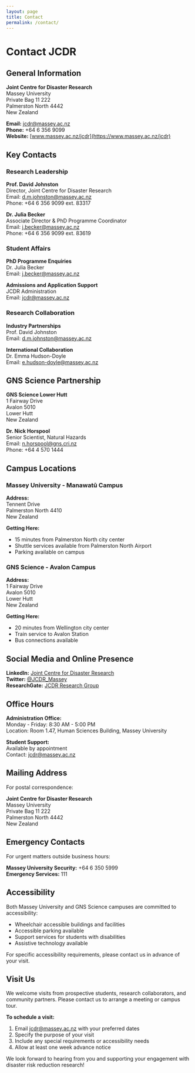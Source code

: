 ```yaml
---
layout: page
title: Contact
permalink: /contact/
---
```


# Contact JCDR

## General Information

**Joint Centre for Disaster Research**  
Massey University  
Private Bag 11 222  
Palmerston North 4442  
New Zealand

**Email:** jcdr@massey.ac.nz  
**Phone:** +64 6 356 9099  
**Website:** [www.massey.ac.nz/jcdr](https://www.massey.ac.nz/jcdr)

## Key Contacts

### Research Leadership

**Prof. David Johnston**  
Director, Joint Centre for Disaster Research  
Email: d.m.johnston@massey.ac.nz  
Phone: +64 6 356 9099 ext. 83317

**Dr. Julia Becker**  
Associate Director & PhD Programme Coordinator  
Email: j.becker@massey.ac.nz  
Phone: +64 6 356 9099 ext. 83619

### Student Affairs

**PhD Programme Enquiries**  
Dr. Julia Becker  
Email: j.becker@massey.ac.nz

**Admissions and Application Support**  
JCDR Administration  
Email: jcdr@massey.ac.nz

### Research Collaboration

**Industry Partnerships**  
Prof. David Johnston  
Email: d.m.johnston@massey.ac.nz

**International Collaboration**  
Dr. Emma Hudson-Doyle  
Email: e.hudson-doyle@massey.ac.nz

## GNS Science Partnership

**GNS Science Lower Hutt**  
1 Fairway Drive  
Avalon 5010  
Lower Hutt  
New Zealand

**Dr. Nick Horspool**  
Senior Scientist, Natural Hazards  
Email: n.horspool@gns.cri.nz  
Phone: +64 4 570 1444

## Campus Locations

### Massey University - Manawatū Campus
**Address:**  
Tennent Drive  
Palmerston North 4410  
New Zealand

**Getting Here:**  
- 15 minutes from Palmerston North city center
- Shuttle services available from Palmerston North Airport
- Parking available on campus

### GNS Science - Avalon Campus
**Address:**  
1 Fairway Drive  
Avalon 5010  
Lower Hutt  
New Zealand

**Getting Here:**  
- 20 minutes from Wellington city center
- Train service to Avalon Station
- Bus connections available

## Social Media and Online Presence

**LinkedIn:** [Joint Centre for Disaster Research](https://www.linkedin.com/company/jcdr-massey)  
**Twitter:** [@JCDR_Massey](https://twitter.com/JCDR_Massey)  
**ResearchGate:** [JCDR Research Group](https://www.researchgate.net/lab/JCDR)

## Office Hours

**Administration Office:**  
Monday - Friday: 8:30 AM - 5:00 PM  
Location: Room 1.47, Human Sciences Building, Massey University

**Student Support:**  
Available by appointment  
Contact: jcdr@massey.ac.nz

## Mailing Address

For postal correspondence:

**Joint Centre for Disaster Research**  
Massey University  
Private Bag 11 222  
Palmerston North 4442  
New Zealand

## Emergency Contacts

For urgent matters outside business hours:

**Massey University Security:** +64 6 350 5999  
**Emergency Services:** 111

## Accessibility

Both Massey University and GNS Science campuses are committed to accessibility:
- Wheelchair accessible buildings and facilities
- Accessible parking available
- Support services for students with disabilities
- Assistive technology available

For specific accessibility requirements, please contact us in advance of your visit.

## Visit Us

We welcome visits from prospective students, research collaborators, and community partners. Please contact us to arrange a meeting or campus tour.

**To schedule a visit:**
1. Email jcdr@massey.ac.nz with your preferred dates
2. Specify the purpose of your visit
3. Include any special requirements or accessibility needs
4. Allow at least one week advance notice

We look forward to hearing from you and supporting your engagement with disaster risk reduction research!
